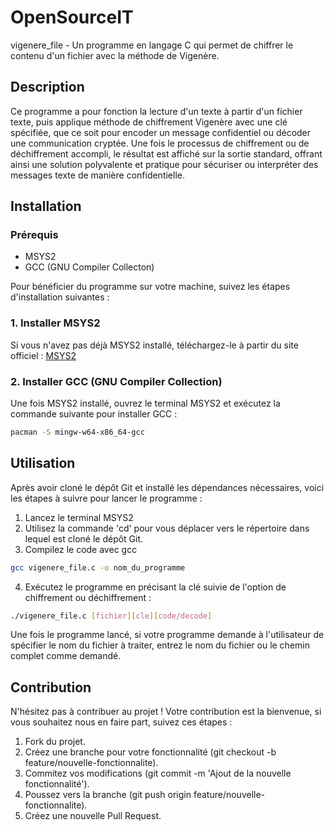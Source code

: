 # OpenSourceIT

vigenere_file - Un programme en langage C qui permet de chiffrer le contenu d'un fichier avec la méthode de Vigenère.

## Description

Ce programme a pour fonction la lecture d'un texte à partir d'un fichier texte, puis applique méthode de chiffrement Vigenère avec une clé spécifiée, que ce soit pour encoder un message confidentiel ou décoder une communication cryptée. Une fois le processus de chiffrement ou de déchiffrement accompli, le résultat est affiché sur la sortie standard, offrant ainsi une solution polyvalente et pratique pour sécuriser ou interpréter des messages texte de manière confidentielle.

## Installation 

### Prérequis
* MSYS2
* GCC (GNU Compiler Collecton)

Pour bénéficier du programme sur votre machine, suivez les étapes d'installation suivantes : 

### 1. Installer MSYS2

Si vous n'avez pas déjà MSYS2 installé, téléchargez-le à partir du site officiel : [MSYS2](https://www.msys2.org/)

### 2. Installer GCC (GNU Compiler Collection)

Une fois MSYS2 installé, ouvrez le terminal MSYS2 et exécutez la commande suivante pour installer GCC :

```bash
pacman -S mingw-w64-x86_64-gcc
```

## Utilisation

Après avoir cloné le dépôt Git et installé les dépendances nécessaires, voici les étapes à suivre pour lancer le programme : 
1. Lancez le terminal MSYS2
2. Utilisez la commande 'cd' pour vous déplacer vers le répertoire dans lequel est cloné le dépôt Git.
3. Compilez le code avec gcc
```bash
gcc vigenere_file.c -o nom_du_programme
```
4. Exécutez le programme en précisant la clé suivie de l'option de chiffrement ou déchiffrement :
```bash
./vigenere_file.c [fichier][cle][code/decode]
```
Une fois le programme lancé, si votre programme demande à l'utilisateur de spécifier le nom du fichier à traiter, entrez le nom du fichier ou le chemin complet comme demandé.

## Contribution

N'hésitez pas à contribuer au projet !
Votre contribution est la bienvenue, si vous souhaitez nous en faire part, suivez ces étapes :

1. Fork du projet.
2. Créez une branche pour votre fonctionnalité (git checkout -b feature/nouvelle-fonctionnalite).
3. Commitez vos modifications (git commit -m 'Ajout de la nouvelle fonctionnalité').
4. Poussez vers la branche (git push origin feature/nouvelle-fonctionnalite).
5. Créez une nouvelle Pull Request.

